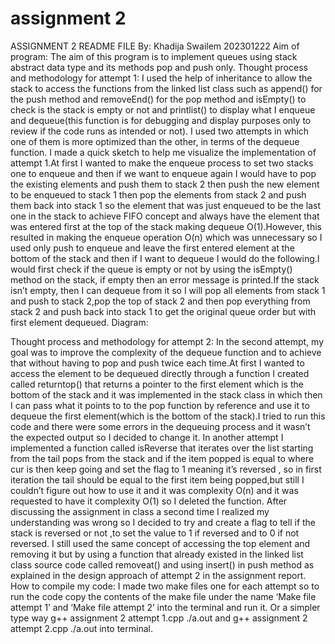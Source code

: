 # assignment 2
ASSIGNMENT 2 README FILE
By: Khadija Swailem 202301222
Aim of program:
The aim of this program is to implement queues using stack abstract data type and its methods pop and push only.
Thought process and methodology for attempt 1:
I used the help of inheritance to allow the stack to access the functions from the linked list class such as append() for the push method and removeEnd() for the pop method and isEmpty() to check is the stack is empty or not and printlist() to display what I enqueue and dequeue(this function is for debugging and display purposes only to review if the code runs as intended or not). I used two attempts in which one of them is more optimized than the other, in terms of the dequeue function. I made a quick sketch to help me visualize the implementation of attempt 1.At first I wanted to make the enqueue process to set two stacks one to enqueue and then if we want to enqueue again I would have to pop the existing elements and push them to stack 2 then push the new element to be enqueued to stack 1 then pop the elements from stack 2 and push them back into stack 1 so the element that was  just enqueued to be the last one in the stack to achieve FIFO concept and always have the element that was entered first at the top of the stack making dequeue O(1).However, this resulted in making the enqueue operation O(n) which was unnecessary so I used only push to enqueue and leave the first entered element at the bottom of the stack and then if I want to dequeue I would do the following.I would first check if the queue is empty or not by using the isEmpty() method on the stack, if empty then an error message is printed.If the stack isn’t empty, then I can dequeue from it so I will pop all elements from stack 1 and push to stack 2,pop the top of stack 2 and then pop everything from stack 2 and push back into stack 1 to get the original queue order but with first element dequeued. 
Diagram:
 
Thought process and methodology for attempt 2:
In the second attempt, my goal was to improve the complexity of the dequeue function and to achieve that without having to pop and push twice each time.At first I wanted to access the element to be dequeued directly through a function I created called returntop() that returns a pointer to the first element which is the bottom of the stack and it was implemented in the stack class in which then I can pass what it points to to the pop function by reference and use it to dequeue the first element(which is the bottom of the stack).I tried to run this code and there were some errors in the dequeuing process and it wasn’t the expected output so I decided to change it. In another attempt I implemented a function called isReverse that iterates over the list starting from the tail pops from the stack and if the item popped is equal to where cur is then keep going and set the flag to 1 meaning it’s reversed , so in first iteration the tail should be equal to the first item being popped,but still I couldn’t figure out how to use it and it was complexity O(n) and it was requested to have it complexity O(1) so I deleted the function. After discussing the assignment in class a second time I realized my understanding was wrong so I decided to try and create a flag to tell if the stack is reversed or not ,to set the value to 1 if reversed and to 0 if not reversed. I still used the same concept of accessing the top element and removing it but by using a function that already existed in the linked list class source code called removeat() and using insert() in push method as explained in the design approach of attempt 2 in the assignment report.
How to compile my code:
I made two make files one for each attempt so to run the code copy the contents of the make file under the name ‘Make file attempt 1’ and ‘Make file attempt 2’ into the terminal and run it.
Or a simpler type way g++ assignment 2 attempt 1.cpp
./a.out and g++ assignment 2 attempt 2.cpp ./a.out into terminal.





